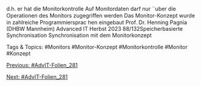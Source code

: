 d.h. er hat die Monitorkontrolle
Auf Monitordaten darf nur ¨uber die Operationen des Monitors zugegriﬀen
werden
Das Monitor-Konzept wurde in zahlreiche Programmiersprac hen eingebaut
Prof. Dr. Henning Pagnia (DHBW Mannheim) Advanced IT Herbst 2023 88/132Speicherbasierte Synchronisation Synchronisation mit dem Monitorkonzept

   Tags & Topics:
   #Monitors
   #Monitor-Konzept
   #Monitorkontrolle
   #Monitor
   #Konzept

[Previous: #AdvIT-Folien_281](AdvIT-Folien_281.md)

[Next: #AdvIT-Folien_281](AdvIT-Folien_281.md)